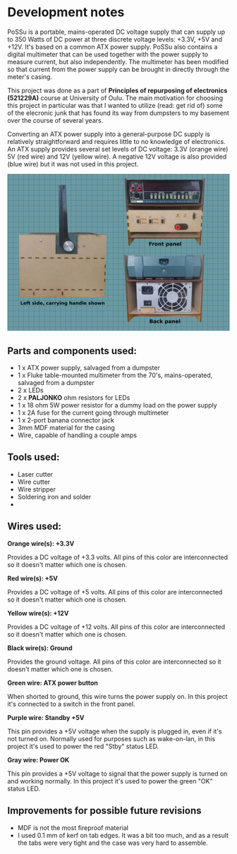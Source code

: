 # Development notes

PoSSu is a portable, mains-operated DC voltage supply that can supply up to 350 Watts of DC power at three discrete voltage levels: +3.3V, +5V and +12V. It's based on a common ATX power supply. PoSSu also contains a digital multimeter that can be used together with the power supply to measure current, but also independently. The multimeter has been modified so that current from the power supply can be brought in directly through the meter's casing.

This project was done as a part of **Principles of repurposing of electronics (521229A)** course at University of Oulu. The main motivation for choosing this project in particular was that I wanted to utilize (read: get rid of) some of the elecronic junk that has found its way from dumpsters to my basement over the course of several years.

Converting an ATX power supply into a general-purpose DC supply is relatively straightforward and requires little to no knowledge of electronics. An ATX supply provides several set levels of DC voltage: 3.3V (orange wire) 5V (red wire) and 12V (yellow wire). A negative 12V voltage is also provided (blue wire) but it was not used in this project.

![Image](appearance.png)

## Parts and components used:
* 1 x ATX power supply, salvaged from a dumpster
* 1 x Fluke table-mounted multimeter from the 70's, mains-operated, salvaged from a dumpster
* 2 x LEDs
* 2 x **PALJONKO** ohm resistors for LEDs
* 1 x 18 ohm 5W power resistor for a dummy load on the power supply
* 1 x 2A fuse for the current going through multimeter
* 1 x 2-port banana connector jack
* 3mm MDF material for the casing
* Wire, capable of handling a couple amps

## Tools used:
* Laser cutter
* Wire cutter
* Wire stripper
* Soldering iron and solder
* 

## Wires used:
**Orange wire(s): +3.3V**

Provides a DC voltage of +3.3 volts. All pins of this color are interconnected so it doesn't matter which one is chosen.

**Red wire(s): +5V**

Provides a DC voltage of +5 volts. All pins of this color are interconnected so it doesn't matter which one is chosen.

**Yellow wire(s): +12V**

Provides a DC voltage of +12 volts. All pins of this color are interconnected so it doesn't matter which one is chosen.

**Black wire(s): Ground**

Provides the ground voltage. All pins of this color are interconnected so it doesn't matter which one is chosen.

**Green wire: ATX power button**

When shorted to ground, this wire turns the power supply on. In this project it's connected to a switch in the front panel.

**Purple wire: Standby +5V**

This pin provides a +5V voltage when the supply is plugged in, even if it's not turned on. Normally used for purposes such as wake-on-lan, in this project it's used to power the red "Stby" status LED.

**Gray wire: Power OK**

This pin provides a +5V voltage to signal that the power supply is turned on and working normally. In this project it's used to power the green "OK" status LED. 

## Improvements for possible future revisions
* MDF is not the most fireproof material
* I used 0.1 mm of kerf on tab edges. It was a bit too much, and as a result the tabs were very tight and the case was very hard to assemble.
